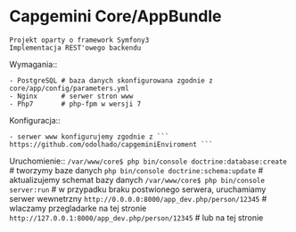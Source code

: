 Capgemini Core/AppBundle
========================

    Projekt oparty o framework Symfony3
    Implementacja REST'owego backendu


Wymagania::

    - PostgreSQL # baza danych skonfigurowana zgodnie z core/app/config/parameters.yml
    - Nginx      # serwer stron www
    - Php7       # php-fpm w wersji 7


Konfiguracja::

    - serwer www konfigurujemy zgodnie z ``` https://github.com/odolhado/capgeminiEnviroment ```


Uruchomienie::
    ``` /var/www/core$ php bin/console doctrine:database:create ```  # tworzymy baze danych
    ``` php bin/console doctrine:schema:update ```                   # aktualizujemy schemat bazy danych
    ``` /var/www/core$ php bin/console server:run ```           # w przypadku braku postwionego serwera, uruchamiamy serwer wewnetrzny
    ``` http://0.0.0.0:8000/app_dev.php/person/12345 ```        # wlaczamy przegladarke na tej stronie
    ``` http://127.0.0.1:8000/app_dev.php/person/12345 ```      # lub na tej stronie               
    
    
    
   
